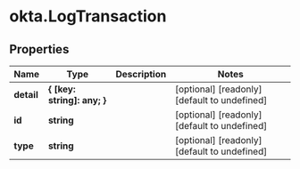 # okta.LogTransaction

## Properties

Name | Type | Description | Notes
------------ | ------------- | ------------- | -------------
**detail** | **{ [key: string]: any; }** |  | [optional] [readonly] [default to undefined]
**id** | **string** |  | [optional] [readonly] [default to undefined]
**type** | **string** |  | [optional] [readonly] [default to undefined]

